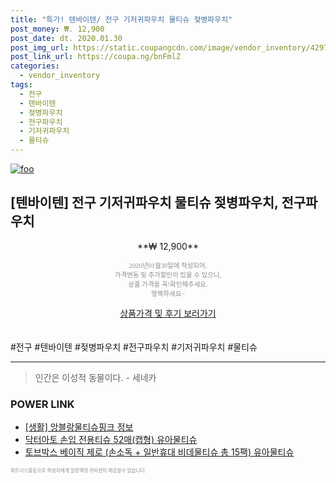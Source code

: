 ```yaml
--- 
title: "특가! 텐바이텐/ 전구 기저귀파우치 물티슈 젖병파우치" 
post_money: ₩. 12,900 
post_date: dt. 2020.01.30 
post_img_url: https://static.coupangcdn.com/image/vendor_inventory/4297/102073f56f474b5f80dd74c56540cfea590c8f28054223e4e78f5e1566aa.jpg 
post_link_url: https://coupa.ng/bnFmlZ 
categories: 
  - vendor_inventory 
tags: 
  - 전구 
  - 텐바이텐 
  - 젖병파우치 
  - 전구파우치 
  - 기저귀파우치 
  - 물티슈 
--- 
```

[![foo](https://static.coupangcdn.com/image/vendor_inventory/4297/102073f56f474b5f80dd74c56540cfea590c8f28054223e4e78f5e1566aa.jpg)](https://coupa.ng/bnFmlZ) 

## [텐바이텐] 전구 기저귀파우치 물티슈 젖병파우치, 전구파우치 
<p style="text-align: center;">**₩ 12,900**</p> 
<p style="text-align: center;"><span style="color: #898c8f; font-family: Georgia,Times,serif; font-size: 0.75em;">2020년01월30일에 작성되어, <br>가격변동 및 추가할인이 있을 수 있으니,<br> 상품 가격을 꼭!확인해주세요.<br>행복하세요~</span> 
</p>	 
<div markdown="0" style="text-align: center;"><a href="https://coupa.ng/bnFmlZ" class="btn btn--success">상품가격 및 후기 보러가기</a></div> 
<br><br> 
  #전구 #텐바이텐 #젖병파우치 #전구파우치 #기저귀파우치 #물티슈 
<hr> 

> 인간은 이성적 동물이다. - 세네카 


### POWER LINK

* <a href="https://blog.naver.com/santokki14/221768309770" target="_blank"> [생활] 앙블랑물티슈핑크 정보 </a>
* <a href="https://blog.naver.com/fasyy4321/221787187244" target="_blank">닥터아토 손입 전용티슈 52매(캡형) 유아물티슈</a>
* <a href="https://blog.naver.com/fasyy4321/221789318672" target="_blank">토브박스 베이직 제로 (손소독 + 일반휴대 비데물티슈 총 15팩) 유아물티슈</a>

<span style="color: #898c8f; font-family: Georgia,Times,serif; font-size: 0.55em;">파트너스활동으로 작성자에게 일정액의 커미션이 제공될수 있습니다.</span> 
